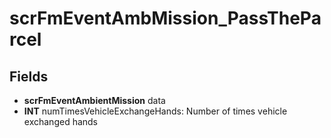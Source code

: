 # scrFmEventAmbMission_PassTheParcel

## Fields
* **scrFmEventAmbientMission** data
* **INT** numTimesVehicleExchangeHands: Number of times vehicle exchanged hands